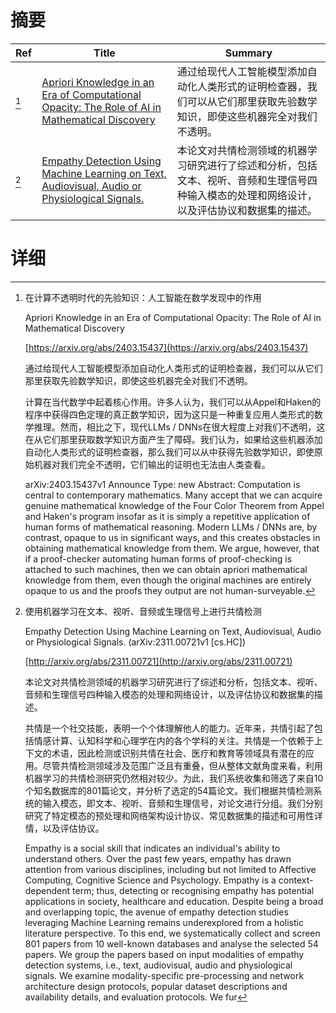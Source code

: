 # 摘要

| Ref | Title | Summary |
| --- | --- | --- |
| [^1] | [Apriori Knowledge in an Era of Computational Opacity: The Role of AI in Mathematical Discovery](https://arxiv.org/abs/2403.15437) | 通过给现代人工智能模型添加自动化人类形式的证明检查器，我们可以从它们那里获取先验数学知识，即使这些机器完全对我们不透明。 |
| [^2] | [Empathy Detection Using Machine Learning on Text, Audiovisual, Audio or Physiological Signals.](http://arxiv.org/abs/2311.00721) | 本论文对共情检测领域的机器学习研究进行了综述和分析，包括文本、视听、音频和生理信号四种输入模态的处理和网络设计，以及评估协议和数据集的描述。 |

# 详细

[^1]: 在计算不透明时代的先验知识：人工智能在数学发现中的作用

    Apriori Knowledge in an Era of Computational Opacity: The Role of AI in Mathematical Discovery

    [https://arxiv.org/abs/2403.15437](https://arxiv.org/abs/2403.15437)

    通过给现代人工智能模型添加自动化人类形式的证明检查器，我们可以从它们那里获取先验数学知识，即使这些机器完全对我们不透明。

    

    计算在当代数学中起着核心作用。许多人认为，我们可以从Appel和Haken的程序中获得四色定理的真正数学知识，因为这只是一种重复应用人类形式的数学推理。然而，相比之下，现代LLMs / DNNs在很大程度上对我们不透明，这在从它们那里获取数学知识方面产生了障碍。我们认为，如果给这些机器添加自动化人类形式的证明检查器，那么我们可以从中获得先验数学知识，即使原始机器对我们完全不透明，它们输出的证明也无法由人类查看。

    arXiv:2403.15437v1 Announce Type: new  Abstract: Computation is central to contemporary mathematics. Many accept that we can acquire genuine mathematical knowledge of the Four Color Theorem from Appel and Haken's program insofar as it is simply a repetitive application of human forms of mathematical reasoning. Modern LLMs / DNNs are, by contrast, opaque to us in significant ways, and this creates obstacles in obtaining mathematical knowledge from them. We argue, however, that if a proof-checker automating human forms of proof-checking is attached to such machines, then we can obtain apriori mathematical knowledge from them, even though the original machines are entirely opaque to us and the proofs they output are not human-surveyable.
    
[^2]: 使用机器学习在文本、视听、音频或生理信号上进行共情检测

    Empathy Detection Using Machine Learning on Text, Audiovisual, Audio or Physiological Signals. (arXiv:2311.00721v1 [cs.HC])

    [http://arxiv.org/abs/2311.00721](http://arxiv.org/abs/2311.00721)

    本论文对共情检测领域的机器学习研究进行了综述和分析，包括文本、视听、音频和生理信号四种输入模态的处理和网络设计，以及评估协议和数据集的描述。

    

    共情是一个社交技能，表明一个个体理解他人的能力。近年来，共情引起了包括情感计算、认知科学和心理学在内的各个学科的关注。共情是一个依赖于上下文的术语，因此检测或识别共情在社会、医疗和教育等领域具有潜在的应用。尽管共情检测领域涉及范围广泛且有重叠，但从整体文献角度来看，利用机器学习的共情检测研究仍然相对较少。为此，我们系统收集和筛选了来自10个知名数据库的801篇论文，并分析了选定的54篇论文。我们根据共情检测系统的输入模态，即文本、视听、音频和生理信号，对论文进行分组。我们分别研究了特定模态的预处理和网络架构设计协议、常见数据集的描述和可用性详情，以及评估协议。

    Empathy is a social skill that indicates an individual's ability to understand others. Over the past few years, empathy has drawn attention from various disciplines, including but not limited to Affective Computing, Cognitive Science and Psychology. Empathy is a context-dependent term; thus, detecting or recognising empathy has potential applications in society, healthcare and education. Despite being a broad and overlapping topic, the avenue of empathy detection studies leveraging Machine Learning remains underexplored from a holistic literature perspective. To this end, we systematically collect and screen 801 papers from 10 well-known databases and analyse the selected 54 papers. We group the papers based on input modalities of empathy detection systems, i.e., text, audiovisual, audio and physiological signals. We examine modality-specific pre-processing and network architecture design protocols, popular dataset descriptions and availability details, and evaluation protocols. We fur
    

